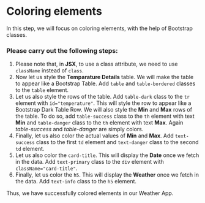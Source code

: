 # Coloring elements

In this step, we will focus on coloring elements, with the help of Bootstrap classes.


### Please carry out the following steps:

1. Please note that, in **JSX**, to use a class attribute, we need to use `className` instead of `class`.
2. Now let us style the **Temparature Details** table. We will make the table to appear like a Bootstrap Table. Add `table` and `table-bordered` classes to the `table` element.
3. Let us also style the rows of the table. Add `table-dark` class to the `tr` element with `id="temperature"`. This will style the row to appear like a Bootstrap Dark Table Row. We will also style the **Min** and **Max** rows of the table. To do so, add `table-success` class to the `th` element with text **Min** and `table-danger` class to the `th` element with text **Max**. Again <i>table-success</i> and <i>table-danger</i> are simply colors.
4. Finally, let us also color the actual values of **Min** and **Max**. Add `text-success` class to the first `td` element and `text-danger` class to the second `td` element.
5. Let us also color the `card-title`. This will display the **Date** once we fetch in the data. Add `text-primary` class to the `div` element with `className="card-title"`.
6. Finally, let us color the `h5`. This will display the **Weather** once we fetch in the data. Add `text-info` class to the `h5` element.

Thus, we have successfully colored elements in our Weather App.
